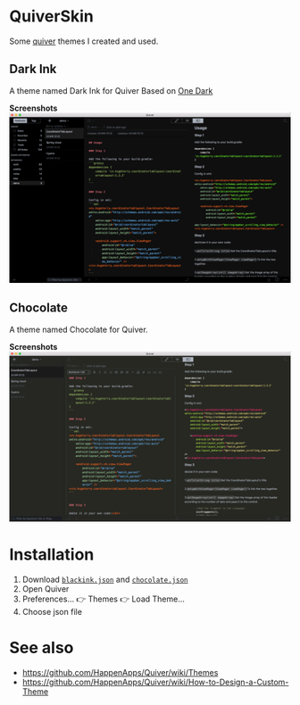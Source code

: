 # QuiverSkin
Some [quiver](http://happenapps.com/) themes I created and used.

## Dark Ink
A theme named Dark Ink for Quiver Based on [One Dark](https://github.com/pslobo/Quiver-Theme-Atom-One-Dark)

**Screenshots**
![show_drakink](blackink.png)

## Chocolate
A theme named Chocolate for Quiver.

**Screenshots**
![show_chocolate](chocolate.png)

# Installation

1. Download [`blackink.json`](blackink.json) and [`chocolate.json`](chocolate.json)
2. Open Quiver
3. Preferences... 👉 Themes 👉 Load Theme...
4. Choose json file

# See also

- https://github.com/HappenApps/Quiver/wiki/Themes
- https://github.com/HappenApps/Quiver/wiki/How-to-Design-a-Custom-Theme